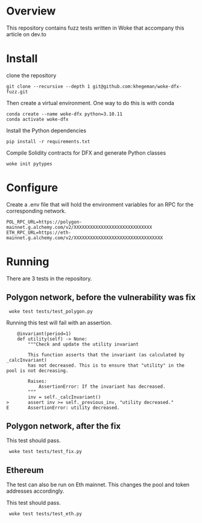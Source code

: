 # Overview

This repository contains fuzz tests written in Woke that accompany this article on dev.to 

# Install 

clone the repository 
```
git clone --recursive --depth 1 git@github.com:khegeman/woke-dfx-fuzz.git

```

Then create a virtual environment.  One way to do this is with conda
```
conda create --name woke-dfx python=3.10.11
conda activate woke-dfx

```
Install the Python dependencies

```
pip install -r requirements.txt
```

Compile Solidity contracts for DFX and generate Python classes
```
woke init pytypes
```

# Configure 

Create a .env file that will hold the environment variables for an RPC for the corresponding network.  

```
POL_RPC_URL=https://polygon-mainnet.g.alchemy.com/v2/XXXXXXXXXXXXXXXXXXXXXXXXXXXXX
ETH_RPC_URL=https://eth-mainnet.g.alchemy.com/v2/XXXXXXXXXXXXXXXXXXXXXXXXXXXXXXXXX

```

# Running 

There are 3 tests in the repository.  

## Polygon network, before the vulnerability was fix

```
 woke test tests/test_polygon.py 
```
Running this test will fail with an assertion. 
```
    @invariant(period=1)
    def utility(self) -> None:
        """Check and update the utility invariant
    
        This function asserts that the invariant (as calculated by _calcInvariant)
        has not decreased. This is to ensure that "utility" in the pool is not decreasing.
    
        Raises:
            AssertionError: If the invariant has decreased.
        """
        inv = self._calcInvariant()
>       assert inv >= self._previous_inv, "utility decreased."
E       AssertionError: utility decreased.
```

## Polygon network, after the fix

This test should pass.

```
 woke test tests/test_fix.py 
```


## Ethereum

The test can also be run on Eth mainnet.  This changes the pool and token addresses accordingly.  

This test should pass.

```
 woke test tests/test_eth.py 
```


